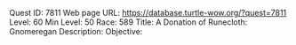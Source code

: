Quest ID: 7811
Web page URL: https://database.turtle-wow.org/?quest=7811
Level: 60
Min Level: 50
Race: 589
Title: A Donation of Runecloth: Gnomeregan
Description: 
Objective: 
